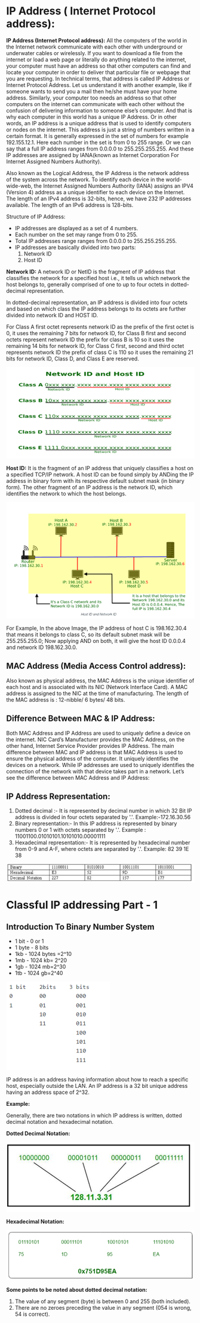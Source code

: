 # IP Address ( Internet Protocol address):
**IP Address (Internet Protocol address):**
All the computers of the world in the Internet network communicate with each other with underground or underwater cables or wirelessly. If you want to download a file from the internet or load a web page or literally do anything related to the internet, your computer must have an address so that other computers can find and locate your computer in order to deliver that particular file or webpage that you are requesting. In technical terms, that address is called IP Address or Internet Protocol Address.
Let us understand it with another example, like if someone wants to send you a mail then he/she must have your home address. Similarly, your computer too needs an address so that other computers on the internet can communicate with each other without the confusion of delivering information to someone else’s computer. And that is why each computer in this world has a unique IP Address. Or in other words, an IP address is a unique address that is used to identify computers or nodes on the internet. This address is just a string of numbers written in a certain format. It is generally expressed in the set of numbers for example 192.155.12.1. Here each number in the set is from 0 to 255 range. Or we can say that a full IP address ranges from 0.0.0.0 to 255.255.255.255. And these IP addresses are assigned by IANA(known as Internet Corporation For Internet Assigned Numbers Authority). 

Also known as the Logical Address, the IP Address is the network address of the system across the network. 
To identify each device in the world-wide-web, the Internet Assigned Numbers Authority (IANA) assigns an IPV4 (Version 4) address as a unique identifier to each device on the Internet. 
The length of an IPv4 address is 32-bits, hence, we have 232 IP addresses available. The length of an IPv6 address is 128-bits.

Structure of IP Address:
- IP addresses are displayed as a set of 4 numbers.
- Each number on the set may range from 0 to 255.
- Total IP addresses range ranges from 0.0.0.0 to 255.255.255.255.
- IP addresses are basically divided into two parts:
    1. Network ID
    2. Host ID

**Network ID:**
A network ID or NetID is the fragment of IP address that classifies the network for a specified host i.e., it tells us which network the host belongs to, generally comprised of one to up to four octets in dotted-decimal representation.

In dotted-decimal representation, an IP address is divided into four octets and based on which class the IP address belongs to its octets are further divided into network ID and HOST ID.

For Class A first octet represents network ID as the prefix of the first octet is 0, it uses the remaining 7 bits for network ID, for Class B first and second octets represent network ID the prefix for class B is 10 so it uses the remaining 14 bits for network ID, for Class C first, second and third octet represents network ID the prefix of class C is 110 so it uses the remaining 21 bits for network ID, Class D, and Class E are reserved.

![](./assets/NetworkAndHost.png "San Juan Mountains")



**Host ID:**
It is the fragment of an IP address that uniquely classifies a host on a specified TCP/IP network. A host ID can be found simply by ANDing the IP address in binary form with its respective default subnet mask (in binary form). The other fragment of an IP address is the network ID, which identifies the network to which the host belongs.

![](./assets/HostID.png "San Juan Mountains")



For Example, In the above Image, the IP address of host C is 198.162.30.4 that means it belongs to class C, so its default subnet mask will be 255.255.255.0; Now applying AND on both, it will give the host ID 0.0.0.4 and network ID 198.162.30.0.


## MAC Address (Media Access Control address): 
Also known as physical address, the MAC Address is the unique identifier of each host and is associated with its NIC (Network Interface Card). 
A MAC address is assigned to the NIC at the time of manufacturing. 
The length of the MAC address is : 12-nibble/ 6 bytes/ 48 bits.

## Difference Between MAC & IP Address:

Both MAC Address and IP Address are used to uniquely define a device on the internet. NIC Card’s Manufacturer provides the MAC Address, on the other hand, Internet Service Provider provides IP Address. 
The main difference between MAC and IP address is that MAC Address is used to ensure the physical address of the computer. It uniquely identifies the devices on a network. While IP addresses are used to uniquely identifies the connection of the network with that device takes part in a network. 
Let’s see the difference between MAC Address and IP Address:







## IP Address Representation:
1. Dotted decimal :- It is represented by decimal number in which 32 Bit IP address is divided in four octets separated by '.'.
Example:-172.16.30.56
2. Binary representation:- In this IP address is represented by binary numbers 0 or 1 with octets separated by '.'.
Example : 11001100.01010101.10101010.00001111
3. Hexadecimal representation:- It is represented by hexadecimal number from 0-9 and A-F, where octets are separated by '.'.
Example: 82 39 1E 38

![](./assets/IpAddress.png "San Juan Mountains")

# Classful IP addressing Part - 1

## Introduction To Binary Number System

- 1 bit - 0 or 1
- 1 byte - 8 bits
- 1kb - 1024 bytes =2^10
- 1mb - 1024 kb= 2^20
- 1gb - 1024 mb=2^30
- 1tb - 1024 gb=2^40

![](./assets/bitByte.png "San Juan Mountains")

IP address is an address having information about how to reach a specific host, especially outside the LAN. An IP address is a 32 bit unique address having an address space of 2^32.

**Example:** 

Generally, there are two notations in which IP address is written, dotted decimal notation and hexadecimal notation.

**Dotted Decimal Notation:**

![](./assets/decimalNotation.png "San Juan Mountains")

**Hexadecimal Notation:**

![](./assets/hexadecimalNotation.png "San Juan Mountains")

**Some points to be noted about dotted decimal notation:**

1. The value of any segment (byte) is between 0 and 255 (both included).
2. There are no zeroes preceding the value in any segment (054 is wrong, 54 is correct).